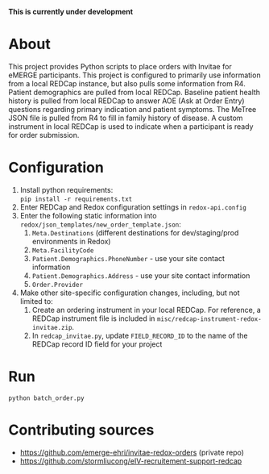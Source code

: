 **This is currently under development**

# About
This project provides Python scripts to place orders with Invitae for eMERGE participants. This project is configured 
to primarily use information from a local REDCap instance, but also pulls some information from R4. Patient 
demographics are pulled from local REDCap. Baseline patient health history is pulled from local REDCap to answer
AOE (Ask at Order Entry) questions regarding primary indication and patient symptoms. The MeTree JSON file is pulled
from R4 to fill in family history of disease. A custom instrument in local REDCap is used to indicate when a 
participant is ready for order submission. 


# Configuration
1.  Install python requirements:  
    `pip install -r requirements.txt`
1.  Enter REDCap and Redox configuration settings in `redox-api.config`
1.  Enter the following static information into `redox/json_templates/new_order_template.json`:
    1.  `Meta.Destinations` (different destinations for dev/staging/prod environments in Redox)
    1.  `Meta.FacilityCode`
    1.  `Patient.Demographics.PhoneNumber` - use your site contact information
    1.  `Patient.Demographics.Address` - use your site contact information
    1.  `Order.Provider`
1.  Make other site-specific configuration changes, including, but not limited to:
    1.  Create an ordering instrument in your local REDCap. For reference, a REDCap instrument file is included in 
        `misc/redcap-instrument-redox-invitae.zip`.
    1.  In `redcap_invitae.py`, update `FIELD_RECORD_ID` to the name of the REDCap record ID field for your project
    

# Run
`python batch_order.py`


# Contributing sources
* https://github.com/emerge-ehri/invitae-redox-orders (private repo)
* https://github.com/stormliucong/eIV-recruitement-support-redcap
